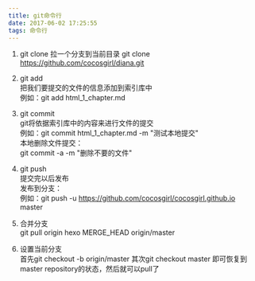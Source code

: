 ```yaml
---
title: git命令行  
date: 2017-06-02 17:25:55
tags: 命令行
---
```


1. git clone
拉一个分支到当前目录
git clone https://github.com/cocosgirl/diana.git

2. git add  
把我们要提交的文件的信息添加到索引库中  
例如：git add html_1_chapter.md

3. git commit   
git将依据索引库中的内容来进行文件的提交  
例如：git commit html_1_chapter.md -m "测试本地提交"  
本地删除文件提交：  
git commit -a -m "删除不要的文件"

4. git push  
提交完以后发布  
发布到分支：  
例如：git push -u https://github.com/cocosgirl/cocosgirl.github.io master  

5. 合并分支  
git pull origin hexo MERGE_HEAD origin/master  

6. 设置当前分支  
首先git checkout -b origin/master
其次git checkout master
即可恢复到master repository的状态，然后就可以pull了